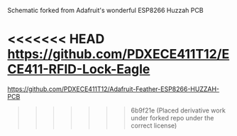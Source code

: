 Schematic forked from Adafruit's wonderful ESP8266 Huzzah PCB

<<<<<<< HEAD
<https://github.com/PDXECE411T12/ECE411-RFID-Lock-Eagle>
=======
<https://github.com/PDXECE411T12/Adafruit-Feather-ESP8266-HUZZAH-PCB>
>>>>>>> 6b9f21e (Placed derivative work under forked repo under the correct license)
